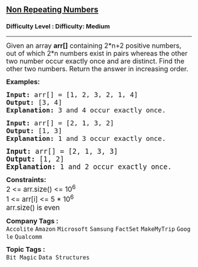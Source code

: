 <h2><a href="https://www.geeksforgeeks.org/problems/finding-the-numbers0215/1?page=5&status=unsolved&sortBy=submissions">Non Repeating Numbers</a></h2><h3>Difficulty Level : Difficulty: Medium</h3><hr><div class="problems_problem_content__Xm_eO"><p><span style="font-size: 18px;">Given an array <strong>arr[]</strong> containing 2*n+2 positive numbers, out of which 2*n numbers exist in pairs whereas the other two number occur exactly once and are distinct. Find the other two numbers. Return the answer in increasing order.</span></p>
<p><span style="font-size: 18px;"><strong>Examples:</strong></span></p>
<pre><span style="font-size: 18px;"><strong>Input: </strong>arr[] = [1, 2, 3, 2, 1, 4]
<strong>Output: </strong>[3, 4] 
<strong>Explanation: </strong>3 and 4 occur exactly once.</span>
</pre>
<pre><span style="font-size: 18px;"><strong>Input: </strong>arr[] = [2, 1, 3, 2]
<strong>Output: </strong>[1, 3]
<strong>Explanation: </strong>1 and 3 occur exactly once.<br></span></pre>
<pre><span style="font-size: 14pt;"><strong>Input: </strong>arr[] = [2, 1, 3, 3]
<strong>Output: </strong>[1, 2]
<strong>Explanation: </strong>1 and 2 occur exactly once.</span></pre>
<p><span style="font-size: 18px;"><strong>Constraints:</strong><br><span style="font-size: 14pt;">2 &lt;= arr.size() &lt;= 10<sup>6&nbsp;</sup></span></span><br><span style="font-size: 14pt;">1 &lt;= arr[i] &lt;= 5 * 10<sup>6<br><span style="font-size: 14pt;">arr.size() is even</span></sup></span></p></div><p><span style=font-size:18px><strong>Company Tags : </strong><br><code>Accolite</code>&nbsp;<code>Amazon</code>&nbsp;<code>Microsoft</code>&nbsp;<code>Samsung</code>&nbsp;<code>FactSet</code>&nbsp;<code>MakeMyTrip</code>&nbsp;<code>Google</code>&nbsp;<code>Qualcomm</code>&nbsp;<br><p><span style=font-size:18px><strong>Topic Tags : </strong><br><code>Bit Magic</code>&nbsp;<code>Data Structures</code>&nbsp;